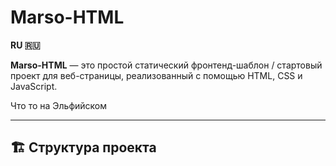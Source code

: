 # Marso-HTML

**RU 🇷🇺**

**Marso-HTML** — это простой статический фронтенд-шаблон / стартовый проект для веб-страницы, реализованный с помощью HTML, CSS и JavaScript.

Что то на Эльфийском

---

## 🏗 Структура проекта
